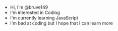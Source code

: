 -  Hi, I’m @bruve149
-  I'm interested in Coding
-  I'm currently learning JavaScript
-  I'm bad at coding but I hope that I can learn more
<!---
bruve149/bruve149 is a ✨ special ✨ repository because its `README.md` (this file) appears on your GitHub profile.
You can click the Preview link to take a look at your changes.
--->
